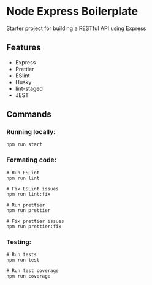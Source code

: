 # Node Express Boilerplate

Starter project for building a RESTful API using Express

## Features

- Express
- Prettier
- ESlint
- Husky
- lint-staged
- JEST

## Commands

### Running locally:
```
npm run start
```

### Formating code:
```
# Run ESLint
npm run lint

# Fix ESLint issues
npm run lint:fix

# Run prettier
npm run prettier

# Fix prettier issues
npm run prettier:fix
```

### Testing:
```
# Run tests
npm run test

# Run test coverage
npm run coverage
```
